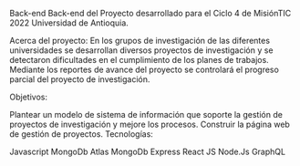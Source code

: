 Back-end
Back-end del Proyecto desarrollado para el Ciclo 4 de MisiónTIC 2022 Universidad de Antioquia.

Acerca del proyecto: En los grupos de investigación de las diferentes universidades se desarrollan diversos proyectos de investigación y se detectaron dificultades en el cumplimiento de los planes de trabajos. Mediante los reportes de avance del proyecto se controlará el progreso parcial del proyecto de investigación.

Objetivos:

Plantear un modelo de sistema de información que soporte la gestión de proyectos de investigación y mejore los procesos.
Construir la página web de gestión de proyectos.
Tecnologías:

Javascript
MongoDb Atlas
MongoDb
Express
React JS
Node.Js
GraphQL